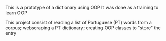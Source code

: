 This is a prototype of a dictionary using OOP
It was done as a training to learn OOP

This project consist of reading a list of Portuguese (PT) words from a corpus; webscraping a PT dictionary; creating OOP classes to "store" the entry
